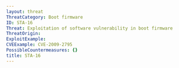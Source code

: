 ```yaml
---
layout: threat
ThreatCategory: Boot firmware
ID: STA-16
Threat: Exploitation of software vulnerability in boot firmware
ThreatOrigin:
ExploitExample:
CVEExample: CVE-2009-2795
PossibleCountermeasures: {}
title: STA-16
---
```

